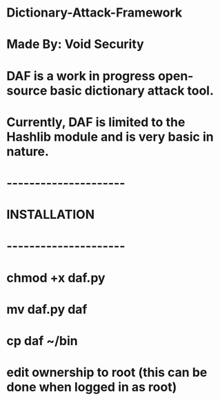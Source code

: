 # Dictionary-Attack-Framework
# Made By: Void Security
#
# DAF is a work in progress open-source basic dictionary attack tool.
# Currently, DAF is limited to the Hashlib module and is very basic in nature.
#
#  ---------------------
#     INSTALLATION      
#  ---------------------
#
#   chmod +x daf.py
#   mv daf.py daf
#   cp daf ~/bin
#   edit ownership to root (this can be done when logged in as root)
